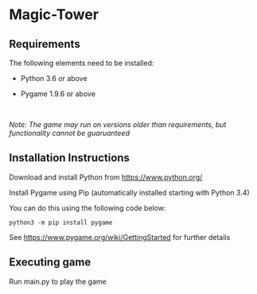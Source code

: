 <h1>Magic-Tower</h1>

<h2>Requirements</h2>
The following elements need to be installed:

* Python 3.6 or above

* Pygame 1.9.6 or above <br />
<br />

*Note: The game may run on versions older than requirements, but functionality cannot be guaruanteed*

<h2>Installation Instructions</h2>

Download and install Python from https://www.python.org/

Install Pygame using Pip (automatically installed starting with Python 3.4)

You can do this using the following code below:

`python3 -m pip install pygame`

See https://www.pygame.org/wiki/GettingStarted for further details

<h2>Executing game</h2>

Run main.py to play the game
